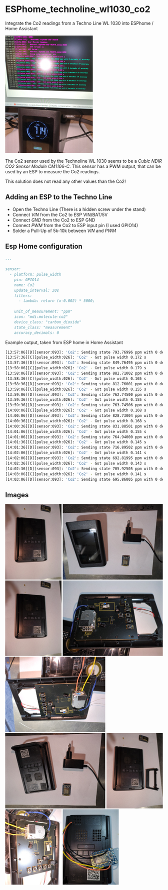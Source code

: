 # ESPhome_technoline_wl1030_co2
Integrate the Co2 readings from a Techno Line WL 1030 into ESPhome / Home Assistant

<img src="/images/IMG_20240324_134845_430.jpg" width="280px">

The Co2 sensor used by the Technoline WL 1030 seems to be a *Cubic NDIR CO2 Sensor Module CM1106-C*. This sensor has a PWM output, that can be used by an ESP to measure the Co2 readings. 

This solution does not read any other values than the Co2!

## Adding an ESP to the Techno Line

- Open the Techno Line (There is a hidden screw under the stand)
- Connect *VIN* from the Co2 to ESP VIN/BAT/5V
- Connect *GND* from the Co2 to ESP GND
- Connect *PWM* from the Co2 to ESP input pin (I used GPIO14)
- Solder a Pull-Up of 5k-10k between *VIN* and *PWM* 


## Esp Home configuration


```yaml
...
    
sensor:
  - platform: pulse_width
    pin: GPIO14
    name: Co2
    update_interval: 30s
    filters: 
      - lambda: return (x-0.002) * 5000;

    unit_of_measurement: "ppm"
    icon: "mdi:molecule-co2"
    device_class: "carbon_dioxide"
    state_class: "measurement"
    accuracy_decimals: 0


```

Example output, taken from ESP home in Home Assistant
```bash
[13:57:06][D][sensor:093]: 'Co2': Sending state 793.76996 ppm with 0 decimals of accuracy
[13:57:36][C][pulse_width:026]: 'Co2' - Got pulse width 0.172 s
[13:57:36][D][sensor:093]: 'Co2': Sending state 849.76495 ppm with 0 decimals of accuracy
[13:58:06][C][pulse_width:026]: 'Co2' - Got pulse width 0.179 s
[13:58:06][D][sensor:093]: 'Co2': Sending state 882.71002 ppm with 0 decimals of accuracy
[13:58:36][C][pulse_width:026]: 'Co2' - Got pulse width 0.165 s
[13:58:36][D][sensor:093]: 'Co2': Sending state 812.76001 ppm with 0 decimals of accuracy
[13:59:06][C][pulse_width:026]: 'Co2' - Got pulse width 0.155 s
[13:59:06][D][sensor:093]: 'Co2': Sending state 762.74500 ppm with 0 decimals of accuracy
[13:59:36][C][pulse_width:026]: 'Co2' - Got pulse width 0.155 s
[13:59:36][D][sensor:093]: 'Co2': Sending state 763.74506 ppm with 0 decimals of accuracy
[14:00:06][C][pulse_width:026]: 'Co2' - Got pulse width 0.168 s
[14:00:06][D][sensor:093]: 'Co2': Sending state 828.73004 ppm with 0 decimals of accuracy
[14:00:36][C][pulse_width:026]: 'Co2' - Got pulse width 0.168 s
[14:00:36][D][sensor:093]: 'Co2': Sending state 831.88501 ppm with 0 decimals of accuracy
[14:01:06][C][pulse_width:026]: 'Co2' - Got pulse width 0.155 s
[14:01:06][D][sensor:093]: 'Co2': Sending state 764.94000 ppm with 0 decimals of accuracy
[14:01:36][C][pulse_width:026]: 'Co2' - Got pulse width 0.145 s
[14:01:36][D][sensor:093]: 'Co2': Sending state 716.89502 ppm with 0 decimals of accuracy
[14:02:06][C][pulse_width:026]: 'Co2' - Got pulse width 0.141 s
[14:02:06][D][sensor:093]: 'Co2': Sending state 692.81995 ppm with 0 decimals of accuracy
[14:02:36][C][pulse_width:026]: 'Co2' - Got pulse width 0.143 s
[14:02:36][D][sensor:093]: 'Co2': Sending state 705.92505 ppm with 0 decimals of accuracy
[14:03:06][C][pulse_width:026]: 'Co2' - Got pulse width 0.141 s
[14:03:06][D][sensor:093]: 'Co2': Sending state 695.86005 ppm with 0 decimals of accuracy
```

## Images

<div style="width:640px">
	<img src="/images/IMG_20240324_131228_758.jpg" height="240px">
	<img src="/images/IMG_20240324_130715_167.jpg" height="240px">
	<img src="/images/IMG_20240324_131228_758.jpg" height="240px">
	<img src="/images/IMG_20240324_131304_146.jpg" height="240px">
	<img src="/images/IMG_20240324_132217_328.jpg" height="240px">
	<img src="/images/IMG_20240324_130721_264.jpg" height="240px">
	<img src="/images/IMG_20240324_131232_936.jpg" height="240px">
	<img src="/images/IMG_20240324_131815_683.jpg" height="240px">
	<img src="/images/IMG_20240324_133421_561.jpg" height="240px">
	
</div>
